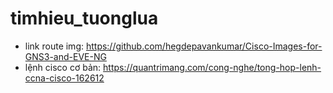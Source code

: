 # timhieu_tuonglua
- link route img:       https://github.com/hegdepavankumar/Cisco-Images-for-GNS3-and-EVE-NG
- lệnh cisco cơ bản:    https://quantrimang.com/cong-nghe/tong-hop-lenh-ccna-cisco-162612
